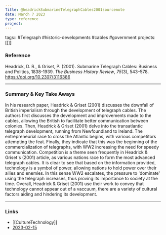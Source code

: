 ```yaml
---
Title: @headrickSubmarineTelegraphCables2001sourcenote
date: March 7 2023
type: reference
project:
---
```


tags:: #Telegraph #historic-developments #cables #government 
projects:[[]]

### Reference 

Headrick, D. R., & Griset, P. (2001). Submarine Telegraph Cables: Business and Politics, 1838-1939. _The Business History Review_, _75_(3), 543–578. https://doi.org/10.2307/3116386


---

### Summary & Key Take Aways

In his research paper, Headrick & Griset (2001) discusses the downfall of British imperialism through the development of telegraph cables. The authors first discusses the development and improvements made to the cables, allowing the British to facilitate better communication between colonies. Then, Headrick & Griset (2001) delve into the transatlantic telegraph development, running from Newfoundland to Ireland. The entrepreneurial race to cross the Atlantic begins, with various competitors attempting the feat. Finally, they indicate that this was the beginning of the commercialization of telegraphs, with WW2 increasing the need for speedy communication.
Competition is a theme seen frequently in Headrick & Griset's (2001) article, as various nations race to form the most advanced telegraph cables. It is clear to see that based on the information provided, technology is a symbol of power, allowing nations to hold power over their allies and enemies. In this sense WW2 escalates, the pressure to 'dominate' using the telegraph increases, thus proving its importance to society at the time. Overall, Headrick & Griset (2001) use their work to convey that technology cannot appear out of a vaccuum, there are a variety of cultural factors aiding and hindering its development.

--- 

### Links

- [[CultureTechnology]]
- [2023-02-15](2023-02-15.md)


